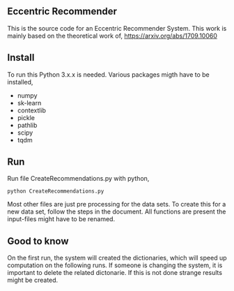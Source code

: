 ## Eccentric Recommender
This is the source code for an Eccentric Recommender System.
This work is mainly based on the theoretical work of,
https://arxiv.org/abs/1709.10060

## Install
To run this Python 3.x.x is needed. 
Various packages migth have to be installed,

 - numpy  
 - sk-learn 
 - contextlib  
 - pickle  
 - pathlib  
 - scipy  
 - tqdm

## Run

Run file CreateRecommendations.py with python,

    python CreateRecommendations.py

Most other files are just pre processing for the data sets. 
To create this for a new data set, 
follow the steps in the document. 
All functions are present the input-files might have to be renamed.
## Good to know
On the first run, the system will created the dictionaries, which will speed up computation on the following runs.
If someone is changing the system, it is important to delete the related dictonarie.
If this is not done strange results might be created.
